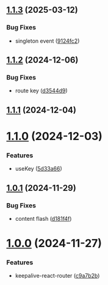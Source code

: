 ## [1.1.3](https://github.com/hemengke1997/keepalive-react-router/compare/v1.1.2...v1.1.3) (2025-03-12)


### Bug Fixes

* singleton event ([9124fc2](https://github.com/hemengke1997/keepalive-react-router/commit/9124fc2f94a74cde673740622313f9c32eb7ed6f))



## [1.1.2](https://github.com/hemengke1997/keepalive-react-router/compare/v1.1.1...v1.1.2) (2024-12-06)


### Bug Fixes

* route key ([d3544d9](https://github.com/hemengke1997/keepalive-react-router/commit/d3544d9f9396741f206007f363c67d40d56b949b))



## [1.1.1](https://github.com/hemengke1997/keepalive-react-router/compare/v1.1.0...v1.1.1) (2024-12-04)



# [1.1.0](https://github.com/hemengke1997/keepalive-react-router/compare/v1.0.1...v1.1.0) (2024-12-03)


### Features

* useKey ([5d33a66](https://github.com/hemengke1997/keepalive-react-router/commit/5d33a66d3014b687cf604e045906f0f123eaec12))



## [1.0.1](https://github.com/hemengke1997/keepalive-react-router/compare/v1.0.0...v1.0.1) (2024-11-29)


### Bug Fixes

* content flash ([d181f4f](https://github.com/hemengke1997/keepalive-react-router/commit/d181f4f8e0cf7d7841e4264ca2517973b41a692b))



# [1.0.0](https://github.com/hemengke1997/keepalive-react-router/compare/c9a7b2b31052dae5738be6d50d17d52787fbf146...v1.0.0) (2024-11-27)


### Features

* keepalive-react-router ([c9a7b2b](https://github.com/hemengke1997/keepalive-react-router/commit/c9a7b2b31052dae5738be6d50d17d52787fbf146))



